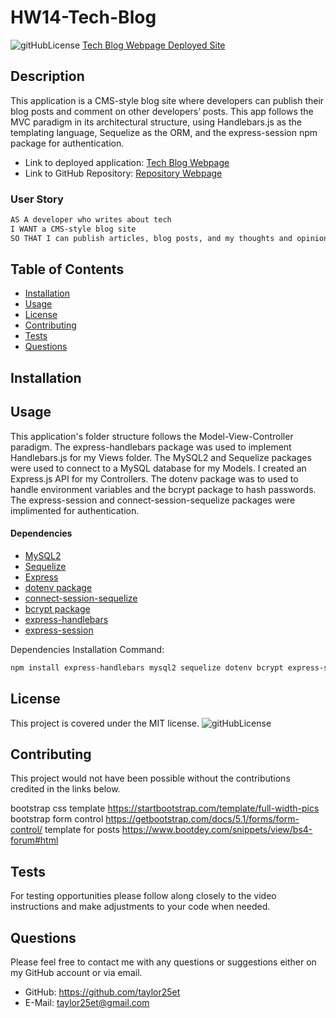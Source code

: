 # HW14-Tech-Blog 
![gitHubLicense](https://img.shields.io/badge/License-MIT-green.svg)
[Tech Blog Webpage Deployed Site](https://justanothertxteditor.herokuapp.com/)

## Description
This application is a CMS-style blog site where developers can publish their blog posts and comment on other developers’ posts. This app follows the MVC paradigm in its architectural structure, using Handlebars.js as the templating language, Sequelize as the ORM, and the express-session npm package for authentication.<br>

- Link to deployed application: [Tech Blog Webpage](https://justanothertxteditor.herokuapp.com/)
- Link to GitHub Repository: [Repository Webpage](https://github.com/Taylor25et/HW14-Tech-Blog)

### User Story
```md
AS A developer who writes about tech
I WANT a CMS-style blog site
SO THAT I can publish articles, blog posts, and my thoughts and opinions
```

## Table of Contents

- [Installation](#installation)
- [Usage](#usage)
- [License](#license)
- [Contributing](#contributing)
- [Tests](#tests)
- [Questions](#questions)

## Installation 


## Usage
This application's folder structure follows the Model-View-Controller paradigm. The express-handlebars package was used to implement Handlebars.js for my Views folder. The MySQL2 and Sequelize packages were used to connect to a MySQL database for my Models. I created an Express.js API for my Controllers. The dotenv package was to used to handle environment variables and the bcrypt package to hash passwords. The express-session and connect-session-sequelize packages were implimented for authentication.

#### Dependencies
- [MySQL2](https://www.npmjs.com/package/mysql2) 
- [Sequelize](https://www.npmjs.com/package/sequelize)
- [Express](https://www.npmjs.com/package/express)
- [dotenv package](https://www.npmjs.com/package/dotenv)
- [connect-session-sequelize](https://www.npmjs.com/package/connect-session-sequelize)
- [bcrypt package](https://www.npmjs.com/package/bcrypt) 
- [express-handlebars](https://www.npmjs.com/package/express-handlebars)
- [express-session](https://www.npmjs.com/package/express-session)

Dependencies Installation Command:
```md
npm install express-handlebars mysql2 sequelize dotenv bcrypt express-session connect-session-sequelize express
```
## License
This project is covered under the MIT license. 
![gitHubLicense](https://img.shields.io/badge/License-MIT-green.svg)

## Contributing
This project would not have been possible without the contributions credited in the links below.

bootstrap css template https://startbootstrap.com/template/full-width-pics
bootstrap form control https://getbootstrap.com/docs/5.1/forms/form-control/
template for posts https://www.bootdey.com/snippets/view/bs4-forum#html

## Tests
For testing opportunities please follow along closely to the video instructions and make adjustments to your code when needed.

## Questions
Please feel free to contact me with any questions or suggestions either on my GitHub account or via email.
* GitHub: https://github.com/taylor25et
* E-Mail: taylor25et@gmail.com


